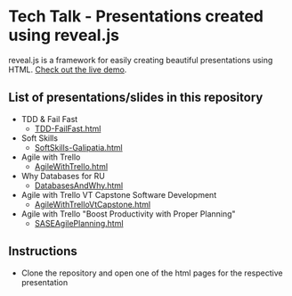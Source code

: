 # Tech Talk - Presentations created using reveal.js 

reveal.js is a framework for easily creating beautiful presentations using HTML. [Check out the live demo](http://lab.hakim.se/reveal-js/).

## List of presentations/slides in this repository
* TDD & Fail Fast
    * [TDD-FailFast.html](./TDD-FailFast.html)
* Soft Skills
    * [SoftSkills-Galipatia.html](./SoftSkills-Galipatia.html)
* Agile with Trello
    * [AgileWithTrello.html](./AgileWithTrello.html)
* Why Databases for RU
    * [DatabasesAndWhy.html](./DatabasesAndWhy.html)
* Agile with Trello VT Capstone Software Development
    * [AgileWithTrelloVtCapstone.html](./AgileWithTrelloVtCapstone.html)
* Agile with Trello "Boost Productivity with Proper Planning"  
    * [SASEAgilePlanning.html](./SASEAgilePlanning.html)

## Instructions
- Clone the repository and open one of the html pages for the respective presentation

